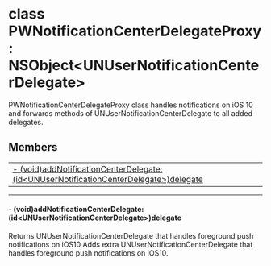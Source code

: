 
# <a name="heading"></a>class PWNotificationCenterDelegateProxy : NSObject&lt;UNUserNotificationCenterDelegate&gt;  
PWNotificationCenterDelegateProxy class handles notifications on iOS 10 and forwards methods of UNUserNotificationCenterDelegate to all added delegates. 
## Members  

<table>
	<tr>
		<td><a href="#1ade300d15fc92827d39a373e4cf49c551">- (void)addNotificationCenterDelegate:(id&lt;UNUserNotificationCenterDelegate&gt;)delegate</a></td>
	</tr>
</table>


----------  
  

#### <a name="1ade300d15fc92827d39a373e4cf49c551"></a>- (void)addNotificationCenterDelegate:(id&lt;UNUserNotificationCenterDelegate&gt;)delegate  
Returns UNUserNotificationCenterDelegate that handles foreground push notifications on iOS10 Adds extra UNUserNotificationCenterDelegate that handles foreground push notifications on iOS10. 